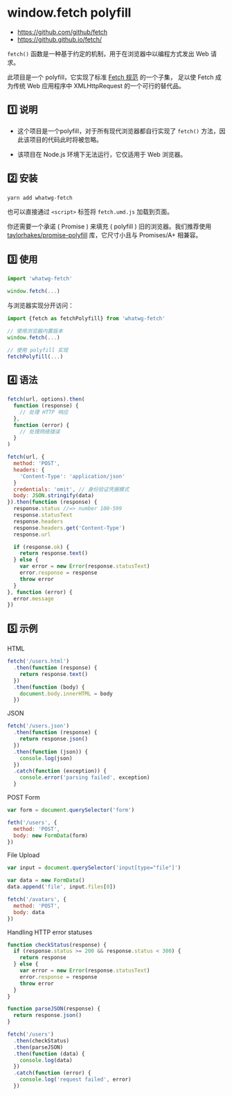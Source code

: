 # window.fetch polyfill

- <https://github.com/github/fetch>
- <https://github.github.io/fetch/>

`fetch()` 函数是一种基于约定的机制，用于在浏览器中以编程方式发出 Web 请求。

此项目是一个 polyfill，它实现了标准 [Fetch 规范](https://fetch.spec.whatwg.org/) 的一个子集，
足以使 Fetch 成为传统 Web 应用程序中 XMLHttpRequest 的一个可行的替代品。

## 1️⃣ 说明

- 这个项目是一个polyfill，对于所有现代浏览器都自行实现了 `fetch()` 方法，因此该项目的代码此时将被忽略。

- 该项目在 Node.js 环境下无法运行，它仅适用于 Web 浏览器。

## 2️⃣ 安装

```sh
yarn add whatwg-fetch
```

也可以直接通过 `<script>` 标签将 `fetch.umd.js` 加载到页面。

你还需要一个承诺 ( Promise ) 来填充 ( polyfill ) 旧的浏览器。我们推荐使用
[taylorhakes/promise-polyfill](https://github.com/taylorhakes/promise-polyfill)
库，它尺寸小且与 Promises/A+ 相兼容。

## 3️⃣ 使用

```js
import 'whatwg-fetch'

window.fetch(...)
```

与浏览器实现分开访问：

```js
import {fetch as fetchPolyfill} from 'whatwg-fetch'

// 使用浏览器内置版本
window.fetch(...)

// 使用 polyfill 实现
fetchPolyfill(...)
```

## 4️⃣ 语法

```js
fetch(url, options).then(
  function (response) {
    // 处理 HTTP 响应
  },
  function (error) {
    // 处理网络错误
  }
)
```

```js
fetch(url, {
  method: 'POST',
  headers: {
    'Content-Type': 'application/json'
  }
  credentials: 'omit', // 身份验证凭据模式
  body: JSON.stringify(data)
}).then(function (response) {
  response.status //=> number 100-599
  response.statusText
  response.headers
  response.headers.get('Content-Type')
  response.url

  if (response.ok) {
    return response.text()
  } else {
    var error = new Error(response.statusText)
    error.response = response
    throw error
  }
}, function (error) {
  error.message
})
```

## 5️⃣ 示例

HTML

```js
fetch('/users.html')
  .then(function (response) {
    return response.text()
  })
  .then(function (body) {
    document.body.innerHTML = body
  })
```

JSON

```js
fetch('/users.json')
  .then(function (response) {
    return response.json()
  })
  .then(function (json)) {
    console.log(json)
  })
  .catch(function (exception)) {
    console.error('parsing failed', exception)
  }
```

POST Form

```js
var form = document.querySelector('form')

feth('/users', {
  method: 'POST',
  body: new FormData(form)
})
```

File Upload

```js
var input = document.querySelector('input[type="file"]')

var data = new FormData()
data.append('file', input.files[0])

fetch('/avatars', {
  method: 'POST',
  body: data
})
```

Handling HTTP error statuses

```js
function checkStatus(response) {
  if (response.status >= 200 && response.status < 300) {
    return response
  } else {
    var error = new Error(response.statusText)
    error.response = response
    throw error
  }
}

function parseJSON(response) {
  return response.json()
}

fetch('/users')
  .then(checkStatus)
  .then(parseJSON)
  .then(function (data) {
    console.log(data)
  })
  .catch(function (error) {
    console.log('request failed', error)
  })
```
